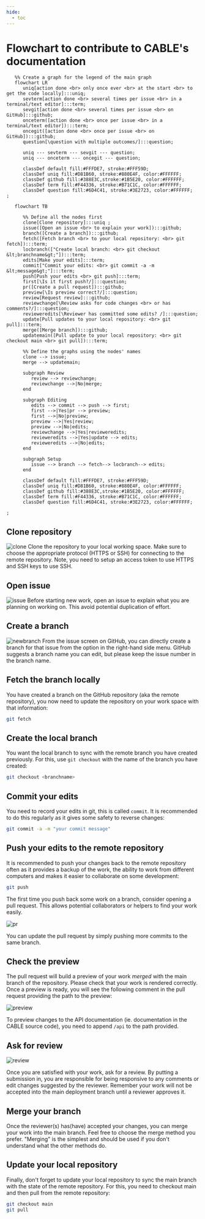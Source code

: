 ```yaml
---
hide:
  - toc
---
```


# Flowchart to contribute to CABLE's documentation

```mermaid
   %% Create a graph for the legend of the main graph
   flowchart LR
      uniq[action done <br> only once ever <br> at the start <br> to get the code locally]:::uniq;
      sevterm[action done <br> several times per issue <br> in a terminal/text editor]:::term;
      sevgit[action done <br> several times per issue <br> on GitHub]:::github;
      onceterm([action done <br> once per issue <br> in a terminal/text editor]):::term;
      oncegit([action done <br> once per issue <br> on GitHub]):::github;
      question[\question with multiple outcomes/]:::question;

      uniq --- sevterm --- sevgit --- question;
      uniq --- onceterm --- oncegit --- question;

      classDef default fill:#FFFDE7, stroke:#FFF59D;
      classDef uniq fill:#D81B60, stroke:#880E4F, color:#FFFFFF;
      classDef github fill:#388E3C,stroke:#1B5E20, color:#FFFFFF;
      classDef term fill:#F44336, stroke:#B71C1C, color:#FFFFFF;
      classDef question fill:#6D4C41, stroke:#3E2723, color:#FFFFFF; 
;
```

```mermaid
   flowchart TB

      %% Define all the nodes first
      clone[Clone repository]:::uniq ;
      issue([Open an issue <br> to explain your work]):::github;
      branch([Create a branch]):::github;
      fetch([Fetch branch <br> to your local repository: <br> git fetch]):::term;
      locbranch(["Create local branch: <br> git checkout &lt;branchname&gt;"]):::term;
      edits[Make your edits]:::term;
      commit["Commit your edits: <br> git commit -a -m &lt;message&gt;"]:::term;
      push[Push your edits <br> git push]:::term;
      first[\Is it first push?/]:::question;
      pr([Create a pull request]):::github;
      preview[\Is preview correct?/]:::question;
      review[Request review]:::github;
      reviewchange[\Review asks for code changes <br> or has comments?/]:::question;
      revieweredits[\Reviewer has committed some edits? /]:::question;
      update[Pull updates to your local repository: <br> git pull]:::term;
      merge([Merge branch]):::github;
      updatemain([Pull update to your local repository: <br> git checkout main <br> git pull]):::term;

      %% Define the graphs using the nodes' names
      clone --> issue;
      merge --> updatemain;

      subgraph Review
         review --> reviewchange;
         reviewchange -->|No|merge;
      end

      subgraph Editing
         edits --> commit --> push --> first;
         first -->|Yes|pr --> preview;
         first -->|No|preview;
         preview -->|Yes|review;
         preview -->|No|edits;
         reviewchange -->|Yes|revieweredits;
         revieweredits -->|Yes|update --> edits;
         revieweredits -->|No|edits;
      end

      subgraph Setup
         issue --> branch --> fetch--> locbranch--> edits;
      end

      classDef default fill:#FFFDE7, stroke:#FFF59D;
      classDef uniq fill:#D81B60, stroke:#880E4F, color:#FFFFFF;
      classDef github fill:#388E3C,stroke:#1B5E20, color:#FFFFFF;
      classDef term fill:#F44336, stroke:#B71C1C, color:#FFFFFF;
      classDef question fill:#6D4C41, stroke:#3E2723, color:#FFFFFF; 

;
```

## **Clone repository**

![clone](../assets/clone.png)
Clone the repository to your local working space. Make sure to choose the appropriate protocol (HTTPS or SSH) for connecting to the remote repository. Note, you need to setup an access token to use HTTPS and SSH keys to use SSH.

## **Open issue**

![issue](../assets/issue.png)
Before starting new work, open an issue to explain what you are planning on working on. This avoid potential duplication of effort.

## **Create a branch**

![newbranch](../assets/newbranch.png)
From the issue screen on GitHub, you can directly create a branch for that issue from the option in the right-hand side menu. GitHub suggests a branch name you can edit, but please keep the issue number in the branch name.

## **Fetch the branch locally**

You have created a branch on the GitHub repository (aka the remote repository), you now need to update the repository on your work space with that information:

```bash
git fetch
```

## **Create the local branch**

You want the local branch to sync with the remote branch you have created previously. For this, use `git checkout` with the name of the branch you have created:

```bash
git checkout <branchname>
```

## **Commit your edits**

You need to record your edits in git, this is called `commit`. It is recommended to do this regularly as it gives some safety to reverse changes:

```bash
git commit -a -m "your commit message"
```

## **Push your edits to the remote repository**

It is recommended to push your changes back to the remote repository often as it provides a backup of the work, the ability to work from different computers and makes it easier to collaborate on some development:

```bash
git push
```

The first time you push back some work on a branch, consider opening a pull request. This allows potential collaborators or helpers to find your work easily.

![pr](../assets/pr.png)

You can update the pull request by simply pushing more commits to the same branch.

## **Check the preview**

The pull request will build a preview of your work *merged* with the main branch of the repository. Please check that your work is rendered correctly. Once a preview is ready, you will see the following comment in the pull request providing the path to the preview:

![preview](../assets/preview.png)

To preview changes to the API documentation (ie. documentation in the CABLE source code), you need to append `/api` to the path provided.

## **Ask for review**

![review](../assets/review.png)

Once you are satisfied with your work, ask for a review. By putting a submission in, you are responsible for being responsive to any comments or edit changes suggested by the reviewer. Remember your work will not be accepted into the main deployment branch until a reviewer approves it.

## **Merge your branch**

Once the reviewer(s) has(have) accepted your changes, you can merge your work into the main branch. Feel free to choose the merge method you prefer. "Merging" is the simplest and should be used if you don't understand what the other methods do.

## **Update your local repository**

Finally, don't forget to update your local repository to sync the main branch with the state of the remote repository. For this, you need to checkout main and then pull from the remote repository:

```bash
git checkout main
git pull
```
